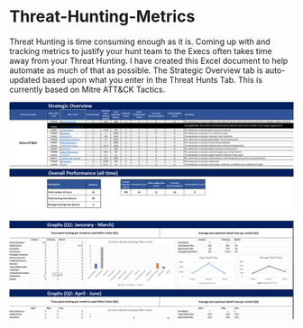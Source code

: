 # Threat-Hunting-Metrics
Threat Hunting is time consuming enough as it is.  Coming up with and tracking metrics to justify your hunt team to the Execs often takes time away from your Threat Hunting.  I have created this Excel document to help automate as much of that as possible. The Strategic Overview tab is auto-updated based upon what you enter in the Threat Hunts Tab.  This is currently based on Mitre ATT&CK Tactics.


![Strategic Overview](strat_overview.png)



![Quarterly Graphs](TH_Q_Graphs.png)
